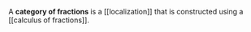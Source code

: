 A **category of fractions** is a [[localization]] that is constructed using a [[calculus of fractions]].
